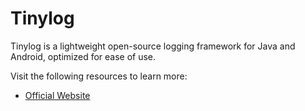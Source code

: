 # Tinylog

Tinylog is a lightweight open-source logging framework for Java and Android, optimized for ease of use.

Visit the following resources to learn more:

- [Official Website](https://tinylog.org/v1/)
